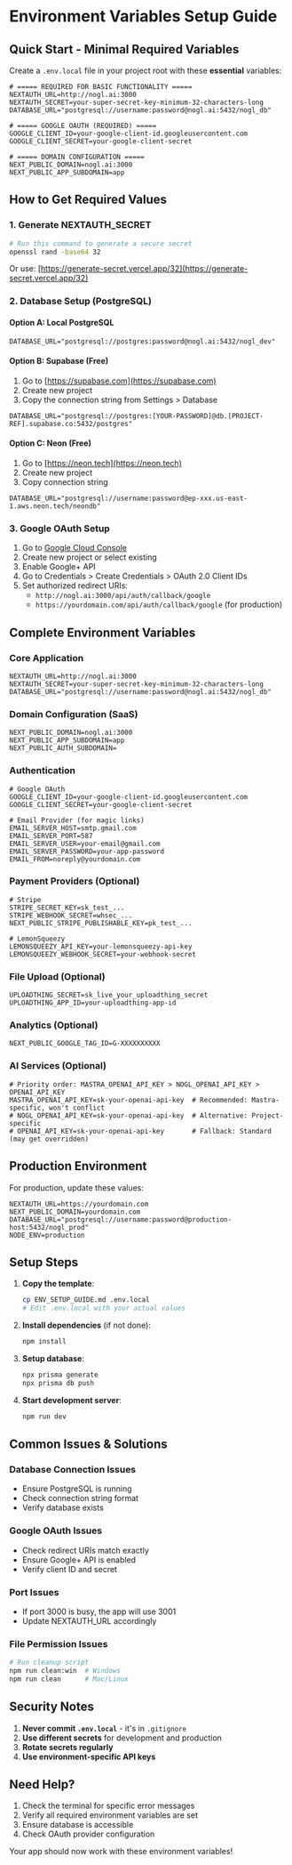 # Environment Variables Setup Guide

## Quick Start - Minimal Required Variables

Create a `.env.local` file in your project root with these **essential** variables:

```env
# ===== REQUIRED FOR BASIC FUNCTIONALITY =====
NEXTAUTH_URL=http://nogl.ai:3000
NEXTAUTH_SECRET=your-super-secret-key-minimum-32-characters-long
DATABASE_URL="postgresql://username:password@nogl.ai:5432/nogl_db"

# ===== GOOGLE OAUTH (REQUIRED) =====
GOOGLE_CLIENT_ID=your-google-client-id.googleusercontent.com
GOOGLE_CLIENT_SECRET=your-google-client-secret

# ===== DOMAIN CONFIGURATION =====
NEXT_PUBLIC_DOMAIN=nogl.ai:3000
NEXT_PUBLIC_APP_SUBDOMAIN=app
```

## How to Get Required Values

### 1. Generate NEXTAUTH_SECRET

```bash
# Run this command to generate a secure secret
openssl rand -base64 32
```

Or use: [https://generate-secret.vercel.app/32](https://generate-secret.vercel.app/32)

### 2. Database Setup (PostgreSQL)

#### Option A: Local PostgreSQL

```env
DATABASE_URL="postgresql://postgres:password@nogl.ai:5432/nogl_dev"
```

#### Option B: Supabase (Free)

1. Go to [https://supabase.com](https://supabase.com)
2. Create new project
3. Copy the connection string from Settings > Database

```env
DATABASE_URL="postgresql://postgres:[YOUR-PASSWORD]@db.[PROJECT-REF].supabase.co:5432/postgres"
```

#### Option C: Neon (Free)

1. Go to [https://neon.tech](https://neon.tech)
2. Create new project
3. Copy connection string

```env
DATABASE_URL="postgresql://username:password@ep-xxx.us-east-1.aws.neon.tech/neondb"
```

### 3. Google OAuth Setup

1. Go to [Google Cloud Console](https://console.cloud.google.com/)
2. Create new project or select existing
3. Enable Google+ API
4. Go to Credentials > Create Credentials > OAuth 2.0 Client IDs
5. Set authorized redirect URIs:
   - `http://nogl.ai:3000/api/auth/callback/google`
   - `https://yourdomain.com/api/auth/callback/google` (for production)

## Complete Environment Variables

### Core Application

```env
NEXTAUTH_URL=http://nogl.ai:3000
NEXTAUTH_SECRET=your-super-secret-key-minimum-32-characters-long
DATABASE_URL="postgresql://username:password@nogl.ai:5432/nogl_db"
```

### Domain Configuration (SaaS)

```env
NEXT_PUBLIC_DOMAIN=nogl.ai:3000
NEXT_PUBLIC_APP_SUBDOMAIN=app
NEXT_PUBLIC_AUTH_SUBDOMAIN=
```

### Authentication

```env
# Google OAuth
GOOGLE_CLIENT_ID=your-google-client-id.googleusercontent.com
GOOGLE_CLIENT_SECRET=your-google-client-secret

# Email Provider (for magic links)
EMAIL_SERVER_HOST=smtp.gmail.com
EMAIL_SERVER_PORT=587
EMAIL_SERVER_USER=your-email@gmail.com
EMAIL_SERVER_PASSWORD=your-app-password
EMAIL_FROM=noreply@yourdomain.com
```

### Payment Providers (Optional)

```env
# Stripe
STRIPE_SECRET_KEY=sk_test_...
STRIPE_WEBHOOK_SECRET=whsec_...
NEXT_PUBLIC_STRIPE_PUBLISHABLE_KEY=pk_test_...

# LemonSqueezy
LEMONSQUEEZY_API_KEY=your-lemonsqueezy-api-key
LEMONSQUEEZY_WEBHOOK_SECRET=your-webhook-secret
```

### File Upload (Optional)

```env
UPLOADTHING_SECRET=sk_live_your_uploadthing_secret
UPLOADTHING_APP_ID=your-uploadthing-app-id
```

### Analytics (Optional)

```env
NEXT_PUBLIC_GOOGLE_TAG_ID=G-XXXXXXXXXX
```

### AI Services (Optional)

```env
# Priority order: MASTRA_OPENAI_API_KEY > NOGL_OPENAI_API_KEY > OPENAI_API_KEY
MASTRA_OPENAI_API_KEY=sk-your-openai-api-key  # Recommended: Mastra-specific, won't conflict
# NOGL_OPENAI_API_KEY=sk-your-openai-api-key  # Alternative: Project-specific
# OPENAI_API_KEY=sk-your-openai-api-key       # Fallback: Standard (may get overridden)
```

## Production Environment

For production, update these values:

```env
NEXTAUTH_URL=https://yourdomain.com
NEXT_PUBLIC_DOMAIN=yourdomain.com
DATABASE_URL="postgresql://username:password@production-host:5432/nogl_prod"
NODE_ENV=production
```

## Setup Steps

1. **Copy the template**:

   ```bash
   cp ENV_SETUP_GUIDE.md .env.local
   # Edit .env.local with your actual values
   ```

2. **Install dependencies** (if not done):

   ```bash
   npm install
   ```

3. **Setup database**:

   ```bash
   npx prisma generate
   npx prisma db push
   ```

4. **Start development server**:

   ```bash
   npm run dev
   ```

## Common Issues & Solutions

### Database Connection Issues

- Ensure PostgreSQL is running
- Check connection string format
- Verify database exists

### Google OAuth Issues

- Check redirect URIs match exactly
- Ensure Google+ API is enabled
- Verify client ID and secret

### Port Issues

- If port 3000 is busy, the app will use 3001
- Update NEXTAUTH_URL accordingly

### File Permission Issues

```bash
# Run cleanup script
npm run clean:win  # Windows
npm run clean      # Mac/Linux
```

## Security Notes

1. **Never commit `.env.local`** - it's in `.gitignore`
2. **Use different secrets** for development and production
3. **Rotate secrets regularly**
4. **Use environment-specific API keys**

## Need Help?

1. Check the terminal for specific error messages
2. Verify all required environment variables are set
3. Ensure database is accessible
4. Check OAuth provider configuration

Your app should now work with these environment variables!
